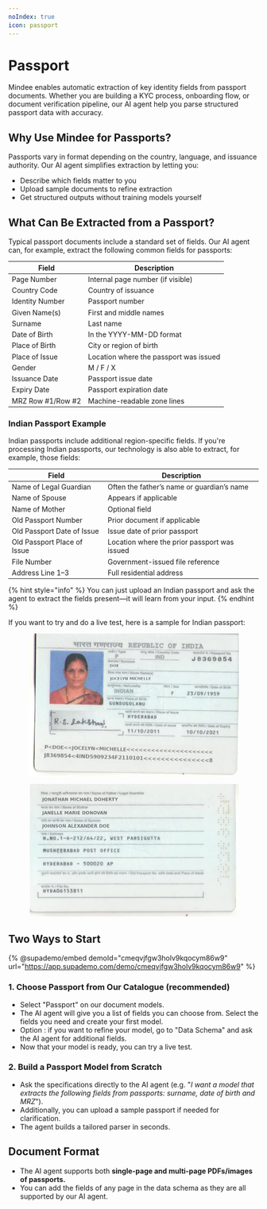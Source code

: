 ```yaml
---
noIndex: true
icon: passport
---
```


# Passport

Mindee enables automatic extraction of key identity fields from passport documents. Whether you are building a KYC process, onboarding flow, or document verification pipeline, our AI agent help you parse structured passport data with accuracy.

## Why Use Mindee for Passports?

Passports vary in format depending on the country, language, and issuance authority. Our AI agent simplifies extraction by letting you:

* Describe which fields matter to you
* Upload sample documents to refine extraction
* Get structured outputs without training models yourself

## What Can Be Extracted from a Passport?

Typical passport documents include a standard set of fields. Our AI agent can, for example, extract the following common fields for passports:

| Field             | Description                            |
| ----------------- | -------------------------------------- |
| Page Number       | Internal page number (if visible)      |
| Country Code      | Country of issuance                    |
| Identity Number   | Passport number                        |
| Given Name(s)     | First and middle names                 |
| Surname           | Last name                              |
| Date of Birth     | In the YYYY-MM-DD format               |
| Place of Birth    | City or region of birth                |
| Place of Issue    | Location where the passport was issued |
| Gender            | M / F / X                              |
| Issuance Date     | Passport issue date                    |
| Expiry Date       | Passport expiration date               |
| MRZ Row #1/Row #2 | Machine-readable zone lines            |

### Indian Passport Example

Indian passports include additional region-specific fields. If you're processing Indian passports, our technology is also able to extract, for example, those fields:

| Field                       | Description                                  |
| --------------------------- | -------------------------------------------- |
| Name of Legal Guardian      | Often the father’s name or guardian’s name   |
| Name of Spouse              | Appears if applicable                        |
| Name of Mother              | Optional field                               |
| Old Passport Number         | Prior document if applicable                 |
| Old Passport Date of Issue  | Issue date of prior passport                 |
| Old Passport Place of Issue | Location where the prior passport was issued |
| File Number                 | Government-issued file reference             |
| Address Line 1–3            | Full residential address                     |

{% hint style="info" %}
You can just upload an Indian passport and ask the agent to extract the fields present—it will learn from your input.
{% endhint %}

If you want to try and do a live test, here is a sample for Indian passport:

<figure><img src="../.gitbook/assets/indian-passport-sample.png" alt=""><figcaption></figcaption></figure>

<figure><img src="../.gitbook/assets/mindee-indian-passport.png" alt=""><figcaption></figcaption></figure>

## Two Ways to Start

{% @supademo/embed demoId="cmeqvjfgw3holv9kqocym86w9" url="https://app.supademo.com/demo/cmeqvjfgw3holv9kqocym86w9" %}

### 1. Choose Passport from Our Catalogue (recommended)

* Select "Passport" on our document models.
* The AI agent will give you a list of fields you can choose from. Select the fields you need and create your first model.
* Option : if you want to refine your model, go to "Data Schema" and ask the AI agent for additional fields.
* Now that your model is ready, you can try a live test.

### 2. Build a Passport Model from Scratch

* Ask the specifications directly to the AI agent (e.g. "_I want a model that extracts the following fields from passports: surname, date of birth and MRZ_").
* Additionally, you can upload a sample passport if needed for clarification.
* The agent builds a tailored parser in seconds.

## Document Format

* The AI agent supports both **single-page and multi-page PDFs/images of passports.**
* You can add the fields of any page in the data schema as they are all supported by our AI agent.
